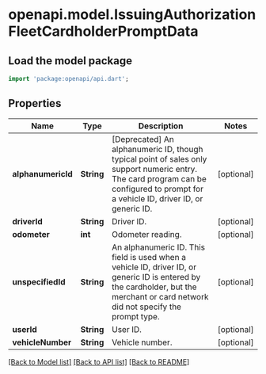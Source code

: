 # openapi.model.IssuingAuthorizationFleetCardholderPromptData

## Load the model package
```dart
import 'package:openapi/api.dart';
```

## Properties
Name | Type | Description | Notes
------------ | ------------- | ------------- | -------------
**alphanumericId** | **String** | [Deprecated] An alphanumeric ID, though typical point of sales only support numeric entry. The card program can be configured to prompt for a vehicle ID, driver ID, or generic ID. | [optional] 
**driverId** | **String** | Driver ID. | [optional] 
**odometer** | **int** | Odometer reading. | [optional] 
**unspecifiedId** | **String** | An alphanumeric ID. This field is used when a vehicle ID, driver ID, or generic ID is entered by the cardholder, but the merchant or card network did not specify the prompt type. | [optional] 
**userId** | **String** | User ID. | [optional] 
**vehicleNumber** | **String** | Vehicle number. | [optional] 

[[Back to Model list]](../README.md#documentation-for-models) [[Back to API list]](../README.md#documentation-for-api-endpoints) [[Back to README]](../README.md)


